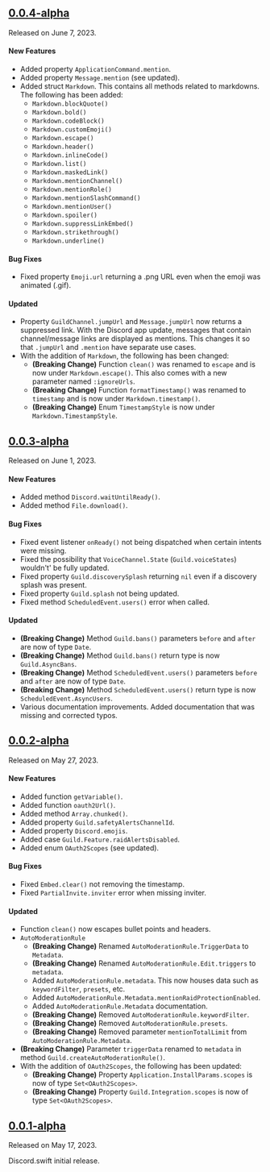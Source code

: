 ## [0.0.4-alpha](https://github.com/Defxult/Discord.swift/tree/0.0.4-alpha)
Released on June 7, 2023.

#### New Features
- Added property `ApplicationCommand.mention`.
- Added property `Message.mention` (see updated).
- Added struct `Markdown`. This contains all methods related to markdowns. The following has been added:
  - `Markdown.blockQuote()`
  - `Markdown.bold()`
  - `Markdown.codeBlock()`
  - `Markdown.customEmoji()`
  - `Markdown.escape()`
  - `Markdown.header()`
  - `Markdown.inlineCode()`
  - `Markdown.list()`
  - `Markdown.maskedLink()`
  - `Markdown.mentionChannel()`
  - `Markdown.mentionRole()`
  - `Markdown.mentionSlashCommand()`
  - `Markdown.mentionUser()`
  - `Markdown.spoiler()`
  - `Markdown.suppressLinkEmbed()`
  - `Markdown.strikethrough()`
  - `Markdown.underline()`

#### Bug Fixes
- Fixed property `Emoji.url` returning a .png URL even when the emoji was animated (.gif).

#### Updated
- Property `GuildChannel.jumpUrl` and `Message.jumpUrl` now returns a suppressed link. With the Discord app update, messages that contain channel/message links are displayed as mentions. This changes it so that `.jumpUrl` and `.mention` have separate use cases.
- With the addition of `Markdown`, the following has been changed:
  - **(Breaking Change)** Function `clean()` was renamed to `escape` and is now under `Markdown.escape()`. This also comes with a new parameter named `:ignoreUrls`.
  - **(Breaking Change)** Function `formatTimestamp()` was renamed to `timestamp` and is now under `Markdown.timestamp()`.
  - **(Breaking Change)** Enum `TimestampStyle` is now under `Markdown.TimestampStyle`.



## [0.0.3-alpha](https://github.com/Defxult/Discord.swift/tree/0.0.3-alpha)
Released on June 1, 2023.

#### New Features
- Added method `Discord.waitUntilReady()`.
- Added method `File.download()`. 

#### Bug Fixes
- Fixed event listener `onReady()` not being dispatched when certain intents were missing.
- Fixed the possibility that `VoiceChannel.State` (`Guild.voiceStates`) wouldn't' be fully updated.
- Fixed property `Guild.discoverySplash` returning `nil` even if a discovery splash was present.
- Fixed property `Guild.splash` not being updated.
- Fixed method `ScheduledEvent.users()` error when called.

#### Updated
- **(Breaking Change)** Method `Guild.bans()` parameters `before` and `after` are now of type `Date`.
- **(Breaking Change)** Method `Guild.bans()` return type is now `Guild.AsyncBans`.
- **(Breaking Change)** Method `ScheduledEvent.users()` parameters `before` and `after` are now of type `Date`.
- **(Breaking Change)** Method `ScheduledEvent.users()` return type is now `ScheduledEvent.AsyncUsers`.
- Various documentation improvements. Added documentation that was missing and corrected typos.



## [0.0.2-alpha](https://github.com/Defxult/Discord.swift/tree/v0.0.2-alpha)
Released on May 27, 2023.

#### New Features
- Added function `getVariable()`.
- Added function `oauth2Url()`.
- Added method `Array.chunked()`.
- Added property `Guild.safetyAlertsChannelId`.
- Added property `Discord.emojis`.
- Added case `Guild.Feature.raidAlertsDisabled`.
- Added enum `OAuth2Scopes` (see updated).

#### Bug Fixes
- Fixed `Embed.clear()` not removing the timestamp.
- Fixed `PartialInvite.inviter` error when missing inviter.

#### Updated
- Function `clean()` now escapes bullet points and headers.
- `AutoModerationRule`
  - **(Breaking Change)** Renamed `AutoModerationRule.TriggerData` to `Metadata`.
  - **(Breaking Change)** Renamed `AutoModerationRule.Edit.triggers` to `metadata`.
  - Added `AutoModerationRule.metadata`. This now houses data such as `keywordFilter`, `presets`, etc.
  - Added `AutoModerationRule.Metadata.mentionRaidProtectionEnabled`.
  - Added `AutoModerationRule.Metadata` documentation.
  - **(Breaking Change)** Removed `AutoModerationRule.keywordFilter`.
  - **(Breaking Change)** Removed `AutoModerationRule.presets`.
  - **(Breaking Change)** Removed parameter `mentionTotalLimit` from `AutoModerationRule.Metadata`.
- **(Breaking Change)** Parameter `triggerData` renamed to `metadata` in method `Guild.createAutoModerationRule()`.
- With the addition of `OAuth2Scopes`, the following has been updated:
  - **(Breaking Change)** Property `Application.InstallParams.scopes` is now of type `Set<OAuth2Scopes>`.
  - **(Breaking Change)** Property `Guild.Integration.scopes` is now of type `Set<OAuth2Scopes>`.



## [0.0.1-alpha](https://github.com/Defxult/Discord.swift/tree/v0.0.1-alpha)
Released on May 17, 2023.

Discord.swift initial release.
